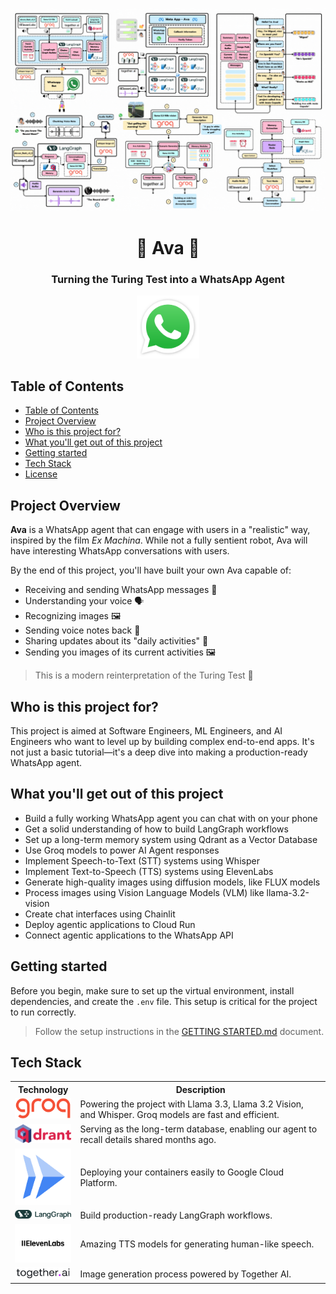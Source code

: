 <p align="center">
        <img alt="logo" src="img/ava_final_design.gif" width=1000 />
    <h1 align="center">📱 Ava 📱</h1>
    <h3 align="center">Turning the Turing Test into a WhatsApp Agent</h3>
</p>

<p align="center">
    <img alt="logo" src="img/whatsapp_logo.png" width=100 />
</p>

## Table of Contents

- [Table of Contents](#table-of-contents)
- [Project Overview](#project-overview)
- [Who is this project for?](#who-is-this-project-for)
- [What you'll get out of this project](#what-youll-get-out-of-this-project)
- [Getting started](#getting-started)
- [Tech Stack](#the-tech-stack)
- [License](#license)

## Project Overview

**Ava** is a WhatsApp agent that can engage with users in a "realistic" way, inspired by the film *Ex Machina*. While not a fully sentient robot, Ava will have interesting WhatsApp conversations with users.

By the end of this project, you'll have built your own Ava capable of:

- Receiving and sending WhatsApp messages 📲
- Understanding your voice 🗣️
- Recognizing images 🖼️
- Sending voice notes back 🎤
- Sharing updates about its "daily activities" 🚣
- Sending you images of its current activities 🖼️

> This is a modern reinterpretation of the Turing Test 🤖

## Who is this project for?

This project is aimed at Software Engineers, ML Engineers, and AI Engineers who want to level up by building complex end-to-end apps. It's not just a basic tutorial—it's a deep dive into making a production-ready WhatsApp agent.

## What you'll get out of this project

- Build a fully working WhatsApp agent you can chat with on your phone
- Get a solid understanding of how to build LangGraph workflows
- Set up a long-term memory system using Qdrant as a Vector Database
- Use Groq models to power AI Agent responses
- Implement Speech-to-Text (STT) systems using Whisper
- Implement Text-to-Speech (TTS) systems using ElevenLabs
- Generate high-quality images using diffusion models, like FLUX models
- Process images using Vision Language Models (VLM) like llama-3.2-vision
- Create chat interfaces using Chainlit
- Deploy agentic applications to Cloud Run
- Connect agentic applications to the WhatsApp API

## Getting started

Before you begin, make sure to set up the virtual environment, install dependencies, and create the `.env` file. This setup is critical for the project to run correctly.

> Follow the setup instructions in the [GETTING STARTED.md](docs/GETTING_STARTED.md) document.

## Tech Stack

<table>
  <tr>
    <th>Technology</th>
    <th>Description</th>
  </tr>
  <tr>
    <td><img src="img/groq_logo.png" width="100" alt="Groq Logo"/></td>
    <td>Powering the project with Llama 3.3, Llama 3.2 Vision, and Whisper. Groq models are fast and efficient.</td>
  </tr>
  <tr>
    <td><img src="img/qdrant_logo.png" width="100" alt="Qdrant Logo"/></td>
    <td>Serving as the long-term database, enabling our agent to recall details shared months ago.</td>
  </tr>
  <tr>
    <td><img src="img/cloud_run_logo.png" width="100" alt="Cloud Run Logo"/></td>
    <td>Deploying your containers easily to Google Cloud Platform.</td>
  </tr>
  <tr>
    <td><img src="img/langgraph_logo.png" width="100" alt="LangGraph Logo"/></td>
    <td>Build production-ready LangGraph workflows.</td>
  </tr>
  <tr>
    <td><img src="img/elevenlabs_logo.png" width="100" alt="ElevenLabs Logo"/></td>
    <td>Amazing TTS models for generating human-like speech.</td>
  </tr>
  <tr>
    <td><img src="img/together_logo.png" width="100" alt="Together AI Logo"/></td>
    <td>Image generation process powered by Together AI.</td>
  </tr>
</table>


